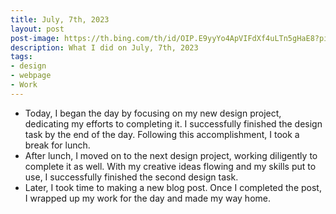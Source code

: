 ```yaml
---
title: July, 7th, 2023
layout: post
post-image: https://th.bing.com/th/id/OIP.E9yyYo4ApVIFdXf4uLTn5gHaE8?pid=ImgDet&rs=1
description: What I did on July, 7th, 2023
tags:
- design
- webpage
- Work
---
```


- Today, I began the day by focusing on my new design project, dedicating my efforts to completing it. I successfully finished the design task by the end of the day. Following this accomplishment, I took a break for lunch.
- After lunch, I moved on to the next design project, working diligently to complete it as well. With my creative ideas flowing and my skills put to use, I successfully finished the second design task.
- Later, I took time to making a new blog post. Once I completed the post, I wrapped up my work for the day and made my way home.






